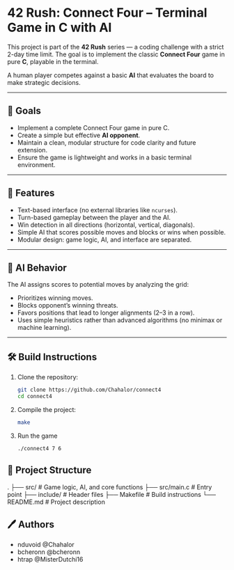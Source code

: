 # 42 Rush: Connect Four – Terminal Game in C with AI

This project is part of the **42 Rush** series — a coding challenge with a strict 2-day time limit. The goal is to implement the classic **Connect Four** game in pure **C**, playable in the terminal.

A human player competes against a basic **AI** that evaluates the board to make strategic decisions.

---

## 🎯 Goals

- Implement a complete Connect Four game in pure C.
- Create a simple but effective **AI opponent**.
- Maintain a clean, modular structure for code clarity and future extension.
- Ensure the game is lightweight and works in a basic terminal environment.

---

## 🧩 Features

- Text-based interface (no external libraries like `ncurses`).
- Turn-based gameplay between the player and the AI.
- Win detection in all directions (horizontal, vertical, diagonals).
- Simple AI that scores possible moves and blocks or wins when possible.
- Modular design: game logic, AI, and interface are separated.

---

## 🧠 AI Behavior

The AI assigns scores to potential moves by analyzing the grid:
- Prioritizes winning moves.
- Blocks opponent’s winning threats.
- Favors positions that lead to longer alignments (2–3 in a row).
- Uses simple heuristics rather than advanced algorithms (no minimax or machine learning).

---

## 🛠️ Build Instructions

1. Clone the repository:
   ```bash
   git clone https://github.com/Chahalor/connect4
   cd connect4
   ```

2. Compile the project:
   ```bash
   make
   ```

3. Run the game
   ```bash
   ./connect4 7 6
   ```

## 📁 Project Structure
.
├── src/                # Game logic, AI, and core functions
├── src/main.c          # Entry point
├── include/            # Header files
├── Makefile            # Build instructions
└── README.md           # Project description

## 🖊️ Authors
 - nduvoid  @Chahalor
 - bcheronn @bcheronn
 - htrap    @MisterDutchi16